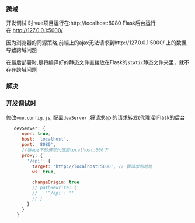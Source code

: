
### 跨域
开发调试 时
vue项目运行在:http://localhost:8080
Flask后台运行在:http://127.0.0.1:5000/ 

因为浏览器的同源策略,前端上的ajax无法请求到http://127.0.0.1:5000/ 上的数据,导致跨域问题

在最后部署时,是将编译好的静态文件直接放在Flask的`static`静态文件夹里，就不存在跨域问题

### 解决

### 开发调试时

修改`vue.config.js`, 配置`devServer` ,将请求api的请求转发(代理)到Flask的后台

```js
   devServer: {
      open: true,
      host: 'localhost',
      port: '8080',
      //将api下的请求代理到localhost:500下
      proxy: {
        '/api': {
          target: 'http://localhost:5000', // 要请求的地址
          ws: true,

          changeOrigin: true
          // pathRewrite: {
          //   '^/api': ''
          // }
        }
      }
    }
```

